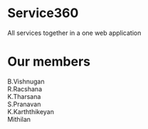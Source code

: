 # Service360
All services together in a one web application

# Our members
B.Vishnugan <br>
R.Racshana <br>
K.Tharsana <br>
S.Pranavan <br>
K.Karththikeyan <br> 
Mithilan 
